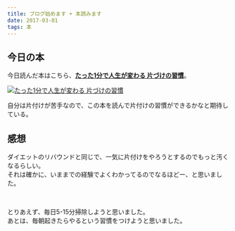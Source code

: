 ```yaml
---
title: ブログ始めます + 本読みます
date: 2017-03-01
tags: 本
---
```


## 今日の本
今日読んだ本はこちら、<a href="http://amzn.to/2lbZhix" blank="_target"><b>たった1分で人生が変わる 片づけの習慣</b></a>。

<a href="http://amzn.to/2lbZhix" blank="_target"><img src="/xushengbo/posts/201703/01.jpg" class="w200 mt20 mb20 m-c d-b" alt="たった1分で人生が変わる 片づけの習慣"></a>

自分は片付けが苦手なので、この本を読んで片付けの習慣ができるかなと期待している。

## 感想

ダイエットのリバウンドと同じで、一気に片付けをやろうとするのでもっと汚くなるらしい。<br/>
それは確かに、いままでの経験でよくわかってるのでなるほどー、と思いました。

<br/>

とりあえず、毎日5-15分掃除しようと思いました。<br/>
あとは、毎朝起きたらやるという習慣をつけようと思いました。

